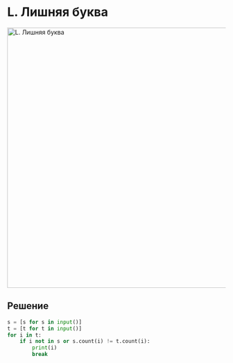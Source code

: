 # L. Лишняя буква

<img src="https://github.com/PavelKirushev/yandex/assets/137924137/05e971a0-2ca1-4b99-93a7-25a7e00a3a31" alt="L. Лишняя буква" width="600">

## Решение
```python
s = [s for s in input()]
t = [t for t in input()]
for i in t:
    if i not in s or s.count(i) != t.count(i):
        print(i)
        break
```
